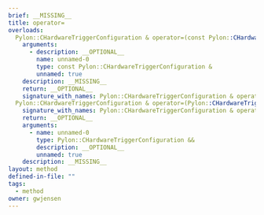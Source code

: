 ```yaml
---
brief: __MISSING__
title: operator=
overloads:
  Pylon::CHardwareTriggerConfiguration & operator=(const Pylon::CHardwareTriggerConfiguration &):
    arguments:
      - description: __OPTIONAL__
        name: unnamed-0
        type: const Pylon::CHardwareTriggerConfiguration &
        unnamed: true
    description: __MISSING__
    return: __OPTIONAL__
    signature_with_names: Pylon::CHardwareTriggerConfiguration & operator=(const Pylon::CHardwareTriggerConfiguration &)
  Pylon::CHardwareTriggerConfiguration & operator=(Pylon::CHardwareTriggerConfiguration &&):
    signature_with_names: Pylon::CHardwareTriggerConfiguration & operator=(Pylon::CHardwareTriggerConfiguration &&)
    return: __OPTIONAL__
    arguments:
      - name: unnamed-0
        type: Pylon::CHardwareTriggerConfiguration &&
        description: __OPTIONAL__
        unnamed: true
    description: __MISSING__
layout: method
defined-in-file: ""
tags:
  - method
owner: gwjensen
---
```

